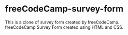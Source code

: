 # freeCodeCamp-survey-form
This is a clone of survey form created by freeCodeCamp.<br>
freeCodeCamp Survey Form created using HTML and CSS.

